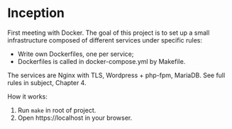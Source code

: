 # Inception
First meeting with Docker.
The goal of this project is to set up a small infrastructure composed of different services under specific rules:
* Write own Dockerfiles, one per service;
* Dockerfiles is called in docker-compose.yml by Makefile.

The services are Nginx with TLS, Wordpress + php-fpm, MariaDB. See full rules in subject, Chapter 4.


How it works:
1. Run `make` in root of project.
2. Open https://localhost in your browser.

